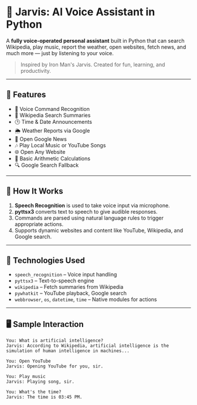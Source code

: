 # 🤖 Jarvis: AI Voice Assistant in Python

A **fully voice-operated personal assistant** built in Python that can search Wikipedia, play music, report the weather, open websites, fetch news, and much more — just by listening to your voice.

> Inspired by Iron Man's Jarvis. Created for fun, learning, and productivity.

---

## 🎯 Features

- 🎤 Voice Command Recognition
- 📖 Wikipedia Search Summaries
- 🕒 Time & Date Announcements
- 🌦️ Weather Reports via Google
- 📰 Open Google News
- 🎶 Play Local Music or YouTube Songs
- 🌐 Open Any Website
- 🧮 Basic Arithmetic Calculations
- 🔍 Google Search Fallback

---

## 🧠 How It Works

1. **Speech Recognition** is used to take voice input via microphone.
2. **pyttsx3** converts text to speech to give audible responses.
3. Commands are parsed using natural language rules to trigger appropriate actions.
4. Supports dynamic websites and content like YouTube, Wikipedia, and Google search.

---

## 🔧 Technologies Used

- `speech_recognition` – Voice input handling  
- `pyttsx3` – Text-to-speech engine  
- `wikipedia` – Fetch summaries from Wikipedia  
- `pywhatkit` – YouTube playback, Google search  
- `webbrowser`, `os`, `datetime`, `time` – Native modules for actions  

---

## 🖥️ Sample Interaction

```text
You: What is artificial intelligence?  
Jarvis: According to Wikipedia, artificial intelligence is the simulation of human intelligence in machines...

You: Open YouTube  
Jarvis: Opening YouTube for you, sir.

You: Play music  
Jarvis: Playing song, sir.

You: What's the time?  
Jarvis: The time is 03:45 PM.

